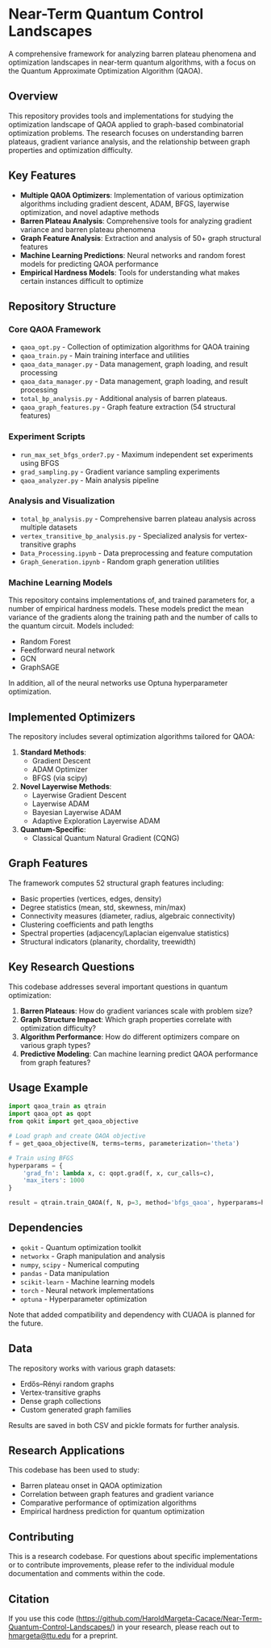# Near-Term Quantum Control Landscapes

A comprehensive framework for analyzing barren plateau phenomena and optimization landscapes in near-term quantum algorithms, with a focus on the Quantum Approximate Optimization Algorithm (QAOA).

## Overview

This repository provides tools and implementations for studying the optimization landscape of QAOA applied to graph-based combinatorial optimization problems. The research focuses on understanding barren plateaus, gradient variance analysis, and the relationship between graph properties and optimization difficulty.

## Key Features

- **Multiple QAOA Optimizers**: Implementation of various optimization algorithms including gradient descent, ADAM, BFGS, layerwise optimization, and novel adaptive methods
- **Barren Plateau Analysis**: Comprehensive tools for analyzing gradient variance and barren plateau phenomena
- **Graph Feature Analysis**: Extraction and analysis of 50+ graph structural features
- **Machine Learning Predictions**: Neural networks and random forest models for predicting QAOA performance
- **Empirical Hardness Models**: Tools for understanding what makes certain instances difficult to optimize


## Repository Structure

### Core QAOA Framework

- `qaoa_opt.py` - Collection of optimization algorithms for QAOA training
- `qaoa_train.py` - Main training interface and utilities
- `qaoa_data_manager.py` - Data management, graph loading, and result processing
- `qaoa_data_manager.py` - Data management, graph loading, and result processing
- `total_bp_analysis.py` - Additional analysis of barren plateaus.
- `qaoa_graph_features.py` - Graph feature extraction (54 structural features)


### Experiment Scripts

- `run_max_set_bfgs_order7.py` - Maximum independent set experiments using BFGS
- `grad_sampling.py` - Gradient variance sampling experiments
- `qaoa_analyzer.py` - Main analysis pipeline


### Analysis and Visualization

- `total_bp_analysis.py` - Comprehensive barren plateau analysis across multiple datasets
- `vertex_transitive_bp_analysis.py` - Specialized analysis for vertex-transitive graphs
- `Data_Processing.ipynb` - Data preprocessing and feature computation
- `Graph_Generation.ipynb` - Random graph generation utilities


### Machine Learning Models

This repository contains implementations of, and trained parameters for, a number of empirical hardness models.
These models predict the mean variance of the gradients along the training path and the number of calls to the quantum circuit.
Models included:

- Random Forest
- Feedforward neural network
- GCN
- GraphSAGE

In addition, all of the neural networks use Optuna hyperparameter optimization.


## Implemented Optimizers

The repository includes several optimization algorithms tailored for QAOA:

1. **Standard Methods**:
    - Gradient Descent
    - ADAM Optimizer
    - BFGS (via scipy)
2. **Novel Layerwise Methods**:
    - Layerwise Gradient Descent
    - Layerwise ADAM
    - Bayesian Layerwise ADAM
    - Adaptive Exploration Layerwise ADAM
3. **Quantum-Specific**:
    - Classical Quantum Natural Gradient (CQNG)

## Graph Features

The framework computes 52 structural graph features including:

- Basic properties (vertices, edges, density)
- Degree statistics (mean, std, skewness, min/max)
- Connectivity measures (diameter, radius, algebraic connectivity)
- Clustering coefficients and path lengths
- Spectral properties (adjacency/Laplacian eigenvalue statistics)
- Structural indicators (planarity, chordality, treewidth)


## Key Research Questions

This codebase addresses several important questions in quantum optimization:

1. **Barren Plateaus**: How do gradient variances scale with problem size?
2. **Graph Structure Impact**: Which graph properties correlate with optimization difficulty?
3. **Algorithm Performance**: How do different optimizers compare on various graph types?
4. **Predictive Modeling**: Can machine learning predict QAOA performance from graph features?

## Usage Example

```python
import qaoa_train as qtrain
import qaoa_opt as qopt
from qokit import get_qaoa_objective

# Load graph and create QAOA objective
f = get_qaoa_objective(N, terms=terms, parameterization='theta')

# Train using BFGS
hyperparams = {
    'grad_fn': lambda x, c: qopt.grad(f, x, cur_calls=c),
    'max_iters': 1000
}

result = qtrain.train_QAOA(f, N, p=3, method='bfgs_qaoa', hyperparams=hyperparams)
```


## Dependencies

- `qokit` - Quantum optimization toolkit
- `networkx` - Graph manipulation and analysis
- `numpy`, `scipy` - Numerical computing
- `pandas` - Data manipulation
- `scikit-learn` - Machine learning models
- `torch` - Neural network implementations
- `optuna` - Hyperparameter optimization

Note that added compatibility and dependency with CUAOA is planned for the future.

## Data

The repository works with various graph datasets:

- Erdős–Rényi random graphs
- Vertex-transitive graphs
- Dense graph collections
- Custom generated graph families

Results are saved in both CSV and pickle formats for further analysis.

## Research Applications

This codebase has been used to study:

- Barren plateau onset in QAOA optimization
- Correlation between graph features and gradient variance
- Comparative performance of optimization algorithms
- Empirical hardness prediction for quantum optimization


## Contributing

This is a research codebase. For questions about specific implementations or to contribute improvements, please refer to the individual module documentation and comments within the code.

## Citation

If you use this code (https://github.com/HaroldMargeta-Cacace/Near-Term-Quantum-Control-Landscapes/) in your research, please reach out to hmargeta@ttu.edu for a preprint. 
